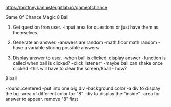 https://brittneybannister.gitlab.io/gameofchance


Game Of Chance
Magic 8 Ball


1. Get question fron user.
    -input area for questions or just have them as themselves.

2. Generate an answer.
    -answers are random
        -math.floor math.random
    -have a variable storing possible answers

3. Display answer to user.
    -when ball is clicked, display answer
        -function is called when ball is clicked?
        -click listener^
    -maybe ball can shake once clicked
        -this will have to clear the screen/8ball - how?
    

8 ball

-round..centered
    -put into one big div
-background color
    -a div to display the bg
-area of different color for "8"
    -div to display the "inside"
-area for answer to appear. remove "8" first